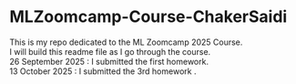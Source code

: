 # MLZoomcamp-Course-ChakerSaidi
This is my repo dedicated to the ML Zoomcamp 2025 Course.  
I will build this readme file as I go through the course.  
26 September 2025 : I submitted the first homework.  
13 October 2025 : I submitted the 3rd homework .  
